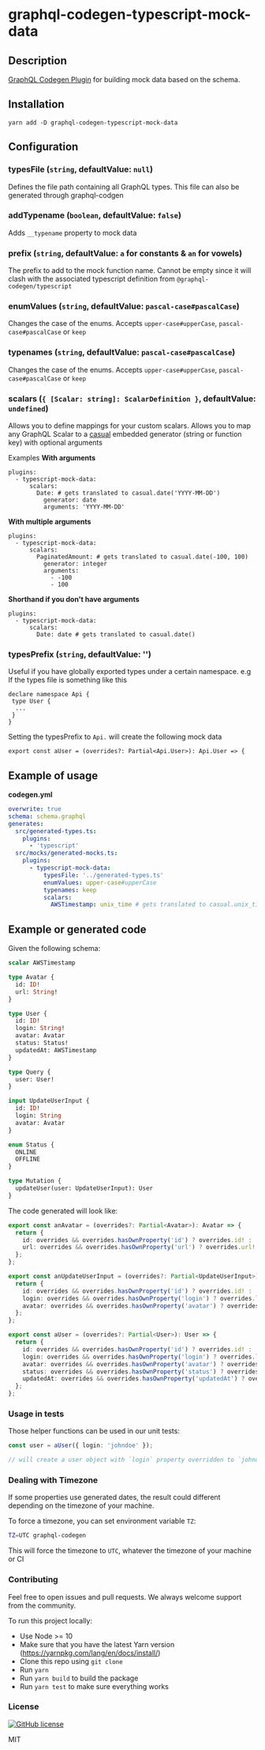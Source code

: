 # graphql-codegen-typescript-mock-data

## Description

[GraphQL Codegen Plugin](https://github.com/dotansimha/graphql-code-generator) for building mock data based on the schema.

## Installation

`yarn add -D graphql-codegen-typescript-mock-data`

## Configuration

### typesFile (`string`, defaultValue: `null`)

Defines the file path containing all GraphQL types. This file can also be generated through graphql-codgen

### addTypename (`boolean`, defaultValue: `false`)

Adds `__typename` property to mock data

### prefix (`string`, defaultValue: `a` for constants & `an` for vowels)

The prefix to add to the mock function name. Cannot be empty since it will clash with the associated
typescript definition from `@graphql-codegen/typescript`

### enumValues (`string`, defaultValue: `pascal-case#pascalCase`)

Changes the case of the enums. Accepts `upper-case#upperCase`, `pascal-case#pascalCase` or `keep`

### typenames (`string`, defaultValue: `pascal-case#pascalCase`)

Changes the case of the enums. Accepts `upper-case#upperCase`, `pascal-case#pascalCase` or `keep`

### scalars (`{ [Scalar: string]: ScalarDefinition }`, defaultValue: `undefined`)

Allows you to define mappings for your custom scalars. Allows you to map any GraphQL Scalar to a
[casual](https://github.com/boo1ean/casual#embedded-generators) embedded generator (string or
function key) with optional arguments

Examples
**With arguments**

```
plugins:
  - typescript-mock-data:
      scalars:
        Date: # gets translated to casual.date('YYYY-MM-DD')
          generator: date
          arguments: 'YYYY-MM-DD'
```

**With multiple arguments**

```
plugins:
  - typescript-mock-data:
      scalars:
        PaginatedAmount: # gets translated to casual.date(-100, 100)
          generator: integer
          arguments:
            - -100
            - 100
```

**Shorthand if you don't have arguments**

```
plugins:
  - typescript-mock-data:
      scalars:
        Date: date # gets translated to casual.date()
```

### typesPrefix (`string`, defaultValue: '')

Useful if you have globally exported types under a certain namespace.
e.g If the types file is something like this

```
declare namespace Api {
 type User {
  ...
 }
}
```

Setting the typesPrefix to `Api.` will create the following mock data

```
export const aUser = (overrides?: Partial<Api.User>): Api.User => {
```

## Example of usage

**codegen.yml**

```yaml
overwrite: true
schema: schema.graphql
generates:
  src/generated-types.ts:
    plugins:
      - 'typescript'
  src/mocks/generated-mocks.ts:
    plugins:
      - typescript-mock-data:
          typesFile: '../generated-types.ts'
          enumValues: upper-case#upperCase
          typenames: keep
          scalars:
            AWSTimestamp: unix_time # gets translated to casual.unix_time
```

## Example or generated code

Given the following schema:

```graphql
scalar AWSTimestamp

type Avatar {
  id: ID!
  url: String!
}

type User {
  id: ID!
  login: String!
  avatar: Avatar
  status: Status!
  updatedAt: AWSTimestamp
}

type Query {
  user: User!
}

input UpdateUserInput {
  id: ID!
  login: String
  avatar: Avatar
}

enum Status {
  ONLINE
  OFFLINE
}

type Mutation {
  updateUser(user: UpdateUserInput): User
}
```

The code generated will look like:

```typescript
export const anAvatar = (overrides?: Partial<Avatar>): Avatar => {
  return {
    id: overrides && overrides.hasOwnProperty('id') ? overrides.id! : '0550ff93-dd31-49b4-8c38-ff1cb68bdc38',
    url: overrides && overrides.hasOwnProperty('url') ? overrides.url! : 'aliquid',
  };
};

export const anUpdateUserInput = (overrides?: Partial<UpdateUserInput>): UpdateUserInput => {
  return {
    id: overrides && overrides.hasOwnProperty('id') ? overrides.id! : '1d6a9360-c92b-4660-8e5f-04155047bddc',
    login: overrides && overrides.hasOwnProperty('login') ? overrides.login! : 'qui',
    avatar: overrides && overrides.hasOwnProperty('avatar') ? overrides.avatar! : anAvatar(),
  };
};

export const aUser = (overrides?: Partial<User>): User => {
  return {
    id: overrides && overrides.hasOwnProperty('id') ? overrides.id! : 'a5756f00-41a6-422a-8a7d-d13ee6a63750',
    login: overrides && overrides.hasOwnProperty('login') ? overrides.login! : 'libero',
    avatar: overrides && overrides.hasOwnProperty('avatar') ? overrides.avatar! : anAvatar(),
    status: overrides && overrides.hasOwnProperty('status') ? overrides.status! : Status.Online,
    updatedAt: overrides && overrides.hasOwnProperty('updatedAt') ? overrides.updatedAt! : 1458071232,
  };
};
```

### Usage in tests

Those helper functions can be used in our unit tests:

```typescript
const user = aUser({ login: 'johndoe' });

// will create a user object with `login` property overridden to `johndoe`
```

### Dealing with Timezone

If some properties use generated dates, the result could different depending on the timezone of your machine.

To force a timezone, you can set environment variable `TZ`:

```bash
TZ=UTC graphql-codegen
```

This will force the timezone to `UTC`, whatever the timezone of your machine or CI

### Contributing

Feel free to open issues and pull requests. We always welcome support from the community.

To run this project locally:

- Use Node >= 10
- Make sure that you have the latest Yarn version (https://yarnpkg.com/lang/en/docs/install/)
- Clone this repo using `git clone`
- Run `yarn`
- Run `yarn build` to build the package
- Run `yarn test` to make sure everything works

### License

[![GitHub license](https://img.shields.io/badge/license-MIT-lightgrey.svg?maxAge=2592000)](https://raw.githubusercontent.com/apollostack/apollo-ios/master/LICENSE)

MIT
